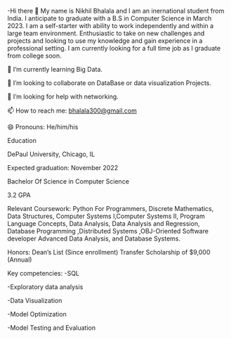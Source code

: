 -Hi there 👋 My name is Nikhil Bhalala and I am an inernational student from India. I anticipate to graduate with a B.S in Computer Science in March 2023. I am a self-starter with ability to work independently and within a large team environment. Enthusiastic to take on new challenges and projects and looking to use my knowledge and gain experience in a professional setting. I am currently looking for a full time job as I graduate from college soon.

🌱 I’m currently learning Big Data.

👯 I’m looking to collaborate on DataBase or data visualization Projects.

🤔 I’m looking for help with networking.

📫 How to reach me: bhalala300@gmail.com

😄 Pronouns: He/him/his

Education

DePaul University, Chicago, IL

Expected graduation: November 2022

Bachelor Of Science in Computer Science

3.2 GPA

Relevant Coursework: Python For Programmers, Discrete Mathematics, Data Structures, Computer Systems I,Computer Systems II, Program Language Concepts, Data Analysis, Data Analysis and Regression, Database Programming ,Distributed Systems ,OBJ-Oriented Software developer Advanced Data Analysis, and Database Systems.

Honors: Dean’s List (Since enrollment) Transfer Scholarship of $9,000 (Annual)

Key competencies: -SQL

-Exploratory data analysis

-Data Visualization

-Model Optimization

-Model Testing and Evaluation
